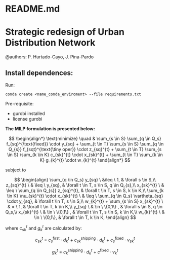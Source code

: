 # README.md

# Strategic redesign of Urban Distribution Network

@authors: P. Hurtado-Cayo, J. Pina-Pardo

## Install dependences:
Run:
```
conda create <name_conda_enviroment> --file requirements.txt
```
Pre-requisite:

- gurobi installed
- license gurobi

**The MILP formulation is presented below:**

$$
\begin{align*}
\text{minimize} \quad  & \sum_{s \in S} \sum_{q \in Q_s} f_{sq}^{\text{fixed}} \cdot y_{sq} + \sum_{t \in T} \sum_{s \in S} \sum_{q \in Q_{s}} f_{sqt}^{\text{\tiny oper}} \cdot z_{sq}^{t} + \sum_{t \in T} \sum_{s \in S} \sum_{k \in K}  c_{sk}^{t} \cdot x_{sk}^{t} + \sum_{t \in T} \sum_{k \in K} g_{k}^{t} \cdot w_{k}^{t} 
\end{align*}
$$

subject to 

$$
\begin{align}
\sum_{q \in Q_s} y_{sq} \ &\leq \ 1,  & \forall s \in S,\\
z_{sq}^{t} \ & \leq \ y_{sq}, & \forall t \in T, s \in S, q \in Q_{s},\\
x_{sk}^{t} \ & \leq \ \sum_{q \in Q_{s}} z_{sq}^{t}, & \forall t \in T, s \in S, k \in K,\\
\sum_{k \in K} \nu_{sk}^{t} \cdot x_{sk}^{t} \ & \leq \ \sum_{q \in Q_s} \vartheta_{sq} \cdot y_{sq}, & \forall t \in T, s \in S,\\
w_{k}^{t} + \sum_{s \in S} x_{sk}^{t} \ & = \ 1, & \forall  t \in T, k \in K,\\ 
y_{sq} \ & \in \  \{0,1\} , & \forall s \in S, q \in Q_s,\\
x_{sk}^{t} \ & \in \  \{0,1\} , & \forall t \in T,  s \in S, k \in K,\\
w_{k}^{t} \ & \in \ \{0,1\}, & \forall  t \in T, k \in K,
\end{align}
$$

where $c_{sk}^{t}$ and $g_{k}^{t}$ are calculated by:

$$
\begin{equation}
    c_{sk}^{t} \ = \ c^{\text{first}}_{s} \cdot d_{k}^{t} + c^{\text{shipping}}_{sk} \cdot d_{k}^{t} + c^{\text{fixed}}_{s} \cdot \nu_{sk}^{t} 
\end{equation}
$$

$$
\begin{equation}
g_{k}^{t} \ = \ c^{\text{shipping}}_{k} \cdot d_{k}^{t} + c^{\text{fixed}} \cdot \nu_{k}^{t}  
\end{equation}
$$
